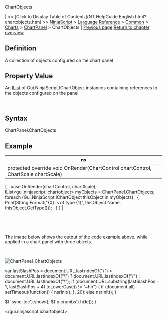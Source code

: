﻿










 


ChartObjects







| &lt;&lt; [Click to Display Table of Contents](NT HelpGuide English.html?chartobjects.htm) &gt;&gt;
 [NinjaScript](ninjascript.htm) &gt; [Language Reference](language_reference_wip.htm) &gt; [Common](common.htm) &gt; [Charts](chart.htm) &gt; [ChartPanel](chartpanel.htm) &gt;
ChartObjects | [Previous page](chartpanel.htm)
[Return to chapter overview](chartpanel.htm)










Definition
----------


A collection of objects configured on the chart panel



Property Value
--------------


An [IList](https://msdn.microsoft.com/en-us/library/system.collections.ilist(v=vs.110).aspx) of Gui.NinjaScript.IChartObject instances containing references to the objects configured on the panel


 


Syntax
------


ChartPanel.ChartObjects



Example
-------




| ns |
| --- |
| protected override void OnRender(ChartControl chartControl, ChartScale chartScale)
{
   base.OnRender(chartControl, chartScale);
 
   IList<gui.ninjascript.ichartobject> myObjects = ChartPanel.ChartObjects;
 
   foreach (Gui.NinjaScript.IChartObject thisObject in myObjects)
   {
       Print(String.Format("{0} is of type {1}", thisObject.Name, thisObject.GetType()));
   }
} |



 


 


The image below shows the output of the code example above, while applied in a chart panel with three objects.


 


![ChartPanel_ChartObjects](chartpanel_chartobjects.png)





 
 var lastSlashPos = document.URL.lastIndexOf("/") &gt; document.URL.lastIndexOf("\\") ? document.URL.lastIndexOf("/") : document.URL.lastIndexOf("\\");
 if (document.URL.substring(lastSlashPos + 1, lastSlashPos + 4).toLowerCase() != "~hh") {
 if (document.all) setTimeout(function() {
 nsrInit();
 }, 20);
 else nsrInit();
 }
 
 
 $('.sync-toc').show();
 $('p.crumbs').hide();
 }
 
 
 



</gui.ninjascript.ichartobject>